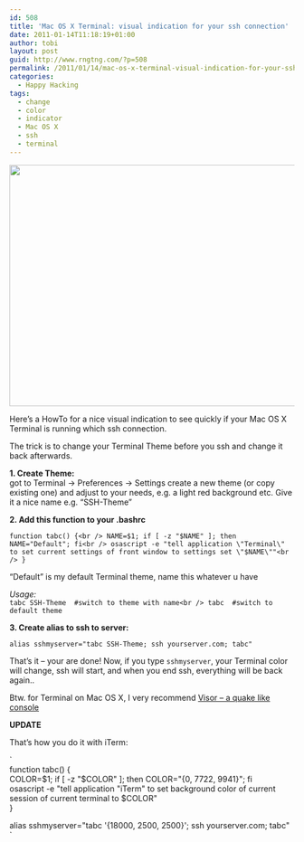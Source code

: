 ```yaml
---
id: 508
title: 'Mac OS X Terminal: visual indication for your ssh connection'
date: 2011-01-14T11:18:19+01:00
author: tobi
layout: post
guid: http://www.rngtng.com/?p=508
permalink: /2011/01/14/mac-os-x-terminal-visual-indication-for-your-ssh-connection/
categories:
  - Happy Hacking
tags:
  - change
  - color
  - indicator
  - Mac OS X
  - ssh
  - terminal
---
```

<p style="text-align: center">
  <img class="size-full wp-image-512 aligncenter" src="http://www.rngtng.com/files/2011/01/Screen-shot-2011-01-14-at-10.14.45.png" alt="" width="593" height="427" srcset="http://www.rngtng.com/files/2011/01/Screen-shot-2011-01-14-at-10.14.45.png 847w, http://www.rngtng.com/files/2011/01/Screen-shot-2011-01-14-at-10.14.45-300x216.png 300w" sizes="(max-width: 593px) 100vw, 593px" />
</p>

Here&#8217;s a HowTo for a nice visual indication to see quickly if your Mac OS X Terminal is running which ssh connection.

The trick is to change your Terminal Theme before you ssh and change it back afterwards.

**1. Create Theme:**  
got to Terminal -> Preferences -> Settings create a new theme (or copy existing one) and adjust to your needs, e.g. a light red background etc. Give it a nice name e.g. &#8220;SSH-Theme&#8221;

**2. Add this function to your .bashrc**

`function tabc() {<br />
NAME=$1; if [ -z "$NAME" ]; then NAME="Default"; fi<br />
osascript -e "tell application \"Terminal\" to set current settings of front window to settings set \"$NAME\""<br />
}`

&#8220;Default&#8221; is my default Terminal theme, name this whatever u have

_Usage:_  
`tabc SSH-Theme  #switch to theme with name<br />
tabc  #switch to default theme`

**3. Create alias to ssh to server:**

 `alias sshmyserver="tabc SSH-Theme; ssh yourserver.com; tabc"`

That&#8217;s it &#8211; your are done! Now, if you type `sshmyserver`, your Terminal color will change, ssh will start, and when you end ssh, everything will be back again..

Btw. for Terminal on Mac OS X, I very recommend [Visor &#8211; a quake like console](/2009/08/14/quake-like-terminal-on-mac-os-x-visor-plugin/)

**UPDATE**

That&#8217;s how you do it with iTerm:

`<br />
function tabc() {<br />
  COLOR=$1; if [ -z "$COLOR" ]; then COLOR="{0, 7722, 9941}"; fi<br />
  osascript -e "tell application \"iTerm\" to set background color of current session of current terminal to $COLOR"<br />
}</p>
<p>alias sshmyserver="tabc '{18000, 2500, 2500}'; ssh yourserver.com; tabc"<br />
`